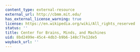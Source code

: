 ```yaml
---
content_type: external-resource
external_url: http://cbmm.mit.edu/
has_external_license_warning: true
license: https://en.wikipedia.org/wiki/All_rights_reserved
status: ''
title: Center for Brains, Minds, and Machines
uid: 8bd2499e-45c4-4db3-b9b6-148c77e12de5
wayback_url: ''
---
```

